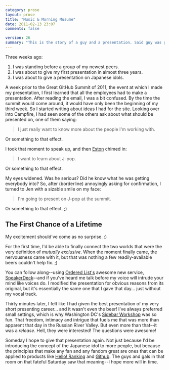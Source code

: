 ```yaml
---
category: prose
layout: prose
title: "Music & Morning Musume"
date: 2011-02-13 23:07
comments: false

version: 26
summary: "This is the story of a guy and a presentation. Said guy was given the chance to present about Japanese idols, Morning Musume and Hello! Ranking for the first time and he took full advantage of said chance. It was the first, the best and hopefully not the last chance he gets to present on the subject."
---
```


Three weeks ago:

1. I was standing before a group of my newest peers.
2. I was about to give my first presentation in almost three years.
3. I was about to give a presentation on Japanese idols.

A week prior to the Great GitHub Summit of 2011, the event at which I made my presentation, I first learned that all the employees had to make a presentation. After reading the email, I was a bit confused. By the time the summit would come around, it would have only been the beginning of my third week. So I started writing about ideas I had for the site. Looking over into Campfire, I had seen some of the others ask about what should be presented on, one of them saying:

> I just really want to know more about the people I'm working with.

Or something to that effect.

I took that moment to speak up, and then [Eston][1] chimed in:

> I want to learn about J-pop.

Or something to that effect.

My eyes widened. Was he serious? Did he know what he was getting everybody into? So, after (borderline) annoyingly asking for confirmation, I turned to Jen with a sizable smile on my face:

> I'm going to present on J-pop at the summit.

Or something to that effect. ;)

## The First Chance of a Lifetime

My excitement should've come as no surprise. :)

For the first time, I'd be able to finally connect the two worlds that were the very definition of *mutually exclusive*. When the moment finally came, the nervousness came with it, but that was nothing a few readily-available beers couldn't help fix. ;)

You can follow along--using [Ordered List's][2] awesome new service, [SpeakerDeck][3]--and if you've heard me talk before my voice will intrude your mind like voices do. I modified the presentation for obvious reasons from its original, but it's essentially the same one that I gave that day... just without my vocal track.

<script src="http://speakerdeck.com/embed/4d58ce975753086fb100003e.js?size=preview"></script>

Thirty minutes later, I felt like I had given the best presentation of my very short presenting career... and it wasn't even the beer! I've always preferred small settings, which is why Washington DC's [Sidebar Workshop][4] was so fun. That freedom, intimacy and intrigue that fuels me that was more than apparent that day in the Russian River Valley. But even more than that--it was a *release*. Hell, they were interested! The questions were awesome!

Someday I hope to give that presentation again. Not just because I'd be introducing the concept of the Japanese idol to more people, but because the principles that make any fan and any fandom great are ones that can be applied to products like [Hello! Ranking][5] and [Github][6]. The guys and gals in that room on that fateful Saturday saw that meaning--I hope more will in time.

[1]: http://github.com/eston/
[2]: http://orderedlist.com/
[3]: http://speakerdeck.com/
[4]: http://sidebarworkshops.com/
[5]: http://hello-ranking.com/
[6]: http://github.com/

